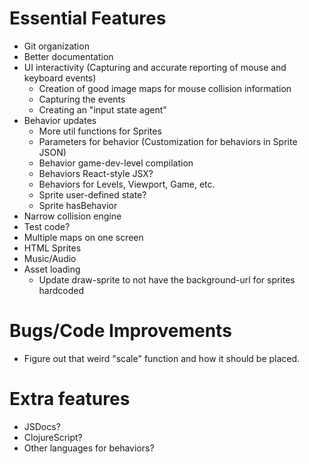 # Essential Features
* Git organization
* Better documentation
* UI interactivity (Capturing and accurate reporting of mouse and keyboard events)
    * Creation of good image maps for mouse collision information
    * Capturing the events
    * Creating an "input state agent"
* Behavior updates
    * More util functions for Sprites
    * Parameters for behavior (Customization for behaviors in Sprite JSON)
    * Behavior game-dev-level compilation
    * Behaviors React-style JSX?
    * Behaviors for Levels, Viewport, Game, etc.
    * Sprite user-defined state?
    * Sprite hasBehavior
* Narrow collision engine
* Test code?
* Multiple maps on one screen
* HTML Sprites
* Music/Audio
* Asset loading
    * Update draw-sprite to not have the background-url for sprites hardcoded

# Bugs/Code Improvements
* Figure out that weird "scale" function and how it should be placed.

# Extra features
* JSDocs?
* ClojureScript?
* Other languages for behaviors?